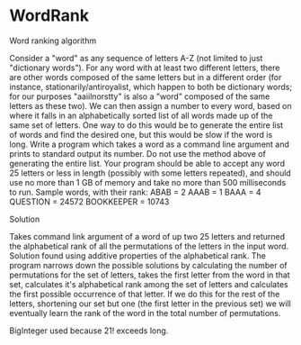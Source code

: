 WordRank
========

Word ranking algorithm

Consider a "word" as any sequence of letters A-Z (not limited to just "dictionary words"). For any word with at least two different
letters, there are other words composed of the same letters but in a different order (for instance, stationarily/antiroyalist, which
happen to both be dictionary words; for our purposes "aaiilnorstty" is also a "word" composed of the same letters as these two).
We can then assign a number to every word, based on where it falls in an alphabetically sorted list of all words made up of the same
set of letters. One way to do this would be to generate the entire list of words and find the desired one, but this would be slow if
the word is long.
Write a program which takes a word as a command line argument and prints to standard output its number. Do not use the method above of
generating the entire list. Your program should be able to accept any word 25 letters or less in length (possibly with some letters
repeated), and should use no more than 1 GB of memory and take no more than 500 milliseconds to run.
Sample words, with their rank:
ABAB = 2
AAAB = 1
BAAA = 4
QUESTION = 24572
BOOKKEEPER = 10743

Solution

Takes command link argument of a word of up two 25 letters and returned the alphabetical rank
of all the permutations of the letters in the input word.
Solution found using additive properties of the alphabetical rank. The program narrows down the
possible solutions by calculating the number of permutations for the set of letters, takes the
first letter from the word in that set, calculates it's alphabetical rank among the set of letters
and calculates the first possible occurrence of that letter. If we do this for the rest of the
letters, shortening our set but one (the first letter in the previous set) we will eventually learn
the rank of the word in the total number of permutations.

BigInteger used because 21! exceeds long.


